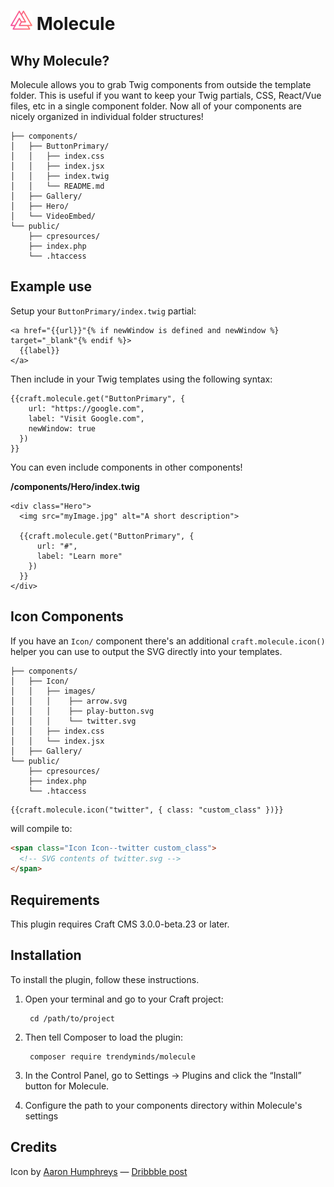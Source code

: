 # <img src="resources/img/logo.svg" width="35" alt="Molecule logo"> Molecule

## Why Molecule?

Molecule allows you to grab Twig components from outside the template folder. This is useful if you want to keep your Twig partials, CSS, React/Vue files, etc in a single component folder. Now all of your components are nicely organized in individual folder structures!

```
├── components/
│   ├── ButtonPrimary/
│   │   ├── index.css
│   │   ├── index.jsx
│   │   ├── index.twig
│   │   └── README.md
│   ├── Gallery/
│   ├── Hero/
│   └── VideoEmbed/
└── public/
    ├── cpresources/
    ├── index.php
    └── .htaccess
```

## Example use

Setup your `ButtonPrimary/index.twig` partial:
```twig
<a href="{{url}}"{% if newWindow is defined and newWindow %} target="_blank"{% endif %}>
  {{label}}
</a>
```

Then include in your Twig templates using the following syntax:
```twig
{{craft.molecule.get("ButtonPrimary", {
    url: "https://google.com",
    label: "Visit Google.com",
    newWindow: true
  })
}}
```

You can even include components in other components!

**/components/Hero/index.twig**
```twig
<div class="Hero">
  <img src="myImage.jpg" alt="A short description">

  {{craft.molecule.get("ButtonPrimary", {
      url: "#",
      label: "Learn more"
    })
  }}
</div>
```

## Icon Components
If you have an `Icon/` component there's an additional `craft.molecule.icon()` helper you can use to output the SVG directly into your templates.

```
├── components/
│   ├── Icon/
│   │   ├── images/
│   │   │    ├── arrow.svg
│   │   │    ├── play-button.svg
│   │   │    └── twitter.svg
│   │   ├── index.css
│   │   └── index.jsx
│   ├── Gallery/
└── public/
    ├── cpresources/
    ├── index.php
    └── .htaccess
```

```twig
{{craft.molecule.icon("twitter", { class: "custom_class" })}}
```

will compile to:

```html
<span class="Icon Icon--twitter custom_class">
  <!-- SVG contents of twitter.svg -->
</span>
```

## Requirements

This plugin requires Craft CMS 3.0.0-beta.23 or later.

## Installation

To install the plugin, follow these instructions.

1. Open your terminal and go to your Craft project:

        cd /path/to/project

2. Then tell Composer to load the plugin:

        composer require trendyminds/molecule

3. In the Control Panel, go to Settings → Plugins and click the “Install” button for Molecule.

4. Configure the path to your components directory within Molecule's settings

## Credits
Icon by [Aaron Humphreys](https://dribbble.com/AarhCreative) &mdash; [Dribbble post](https://dribbble.com/shots/3506937-Free-iOS-App-Icons)
